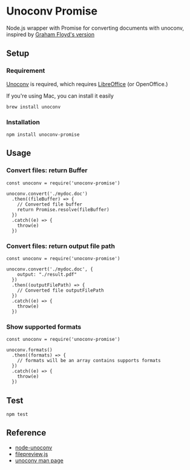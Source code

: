 # Unoconv Promise

Node.js wrapper with Promise for converting documents with unoconv, inspired by [Graham Floyd's version](https://github.com/gfloyd/node-unoconv)

## Setup

### Requirement

[Unoconv](http://dag.wieers.com/home-made/unoconv/) is required, which requires [LibreOffice](http://www.libreoffice.org/) (or OpenOffice.)

If you're using Mac, you can install it easily

```
brew install unoconv
```

### Installation

```
npm install unoconv-promise
```

## Usage

### Convert files: return Buffer

```
const unoconv = require('unoconv-promise')

unoconv.convert('./mydoc.doc')
  .then((fileBuffer) => {
    // Converted file buffer
    return Promise.resolve(fileBuffer)
  })
  .catch((e) => {
    throw(e)
  })
```

### Convert files: return output file path

```
const unoconv = require('unoconv-promise')

unoconv.convert('./mydoc.doc', {
    output: "./result.pdf"
  })
  .then((outputFilePath) => {
    // Converted file outputFilePath
  })
  .catch((e) => {
    throw(e)
  })
```

### Show supported formats

```
const unoconv = require('unoconv-promise')

unoconv.formats()
  .then((formats) => {
    // formats will be an array contains supports formats
  })
  .catch((e) => {
    throw(e)
  })
```

## Test

```
npm test
```

## Reference

- [node-unoconv](https://github.com/gfloyd/node-unoconv)
- [filepreview.js](https://github.com/maxlabelle/filepreview/blob/master/filepreview.js)
- [unoconv man page](https://linux.die.net/man/1/unoconv)
